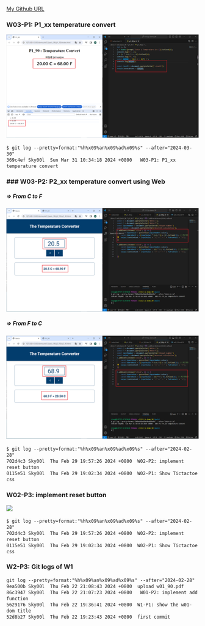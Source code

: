 [My Github URL](https://github.com/Sky00l/1112-js-demo_90.git)

### W03-P1: P1_xx temperature convert
 
![](w03-p1.png)

```
$ git log --pretty=format:"%h%x09%an%x09%ad%x09%s" --after="2024-03-30"
369c4ef Sky00l  Sun Mar 31 10:34:18 2024 +0800   W03-P1: P1_xx temperature convert
```

### ### W03-P2: P2_xx temperature convert using Web
 
##### => From C to F
 
![](w03-p2-1.png)
 
##### => From F to C
 
![](w03-p2-2.png)

```
$ git log --pretty=format:"%h%x09%an%x09%ad%x09%s" --after="2024-02-28"
702d4c3 Sky00l  Thu Feb 29 19:57:26 2024 +0800  W02-P2: implement reset button
0115e51 Sky00l  Thu Feb 29 19:02:34 2024 +0800  W02-P1: Show Tictactoe css

```

### W02-P3: implement reset button

![](w02-p2.png)

```
$ git log --pretty=format:"%h%x09%an%x09%ad%x09%s" --after="2024-02-28"
702d4c3 Sky00l  Thu Feb 29 19:57:26 2024 +0800  W02-P2: implement reset button
0115e51 Sky00l  Thu Feb 29 19:02:34 2024 +0800  W02-P1: Show Tictactoe css

```

### W2-P3: Git logs of W1

```
git log --pretty=format:"%h%x09%an%x09%ad%x09%s" --after="2024-02-28"
9ea500b Sky00l  Thu Feb 22 21:08:43 2024 +0800  upload w01_90.pdf
86c3947 Sky00l  Thu Feb 22 21:07:23 2024 +0800   W01-P2: implement add function
5629176 Sky00l  Thu Feb 22 19:36:41 2024 +0800  W1-P1: show the w01-dom title
52d8b27 Sky00l  Thu Feb 22 19:23:43 2024 +0800  first commit

```

